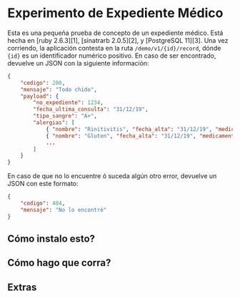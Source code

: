 # Experimento de Expediente Médico

Esta es una pequeña prueba de concepto de un expediente médico. Está hecha en [ruby 2.6.3][1], [sinatrarb 2.0.5][2], y [PostgreSQL 11][3]. Una vez corriendo, la aplicación contesta en la ruta `/demo/v1/{id}/record`, dónde `{id}` es un identificador numérico positivo. En caso de ser encontrado, devuelve un JSON con la siguiente información:

```json
{
	"codigo": 200,
	"mensaje": "Todo chido",
	"payload": {
		"no_expediente": 1234,
		"fecha_ultima_consulta": "31/12/19",
		"tipo_sangre": "A+",
		"alergias": [
			{ "nombre": "Rinitivitis", "fecha_alta": "31/12/19", "medicamento": "aspirina 100mg" },
			{ "nombre": "Gluten", "fecha_alta": "31/12/19", "medicamento": "comer en puro restaurante hipster" },
			...
		]
	}
}
```

En caso de que no lo encuentre ó suceda algún otro error, devuelve un JSON con este formato:

```json
{
	"codigo": 404,
	"mensaje": "No lo encontré"
}
```

## Cómo instalo esto?

## Cómo hago que corra?

## Extras
